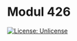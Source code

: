# Modul 426

 [![License: Unlicense](https://img.shields.io/github/license/ursinn/schule-m426-2)](http://unlicense.org/)
